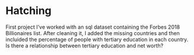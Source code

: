# Hatching
First project 
I've worked with an sql dataset containing the Forbes 2018 Billionaires list.
After cleaning it, I added the missing countries and then incluided the percentage of people with tertiary education in each country. 
Is there a relationship between tertiary education and net worth?
 
